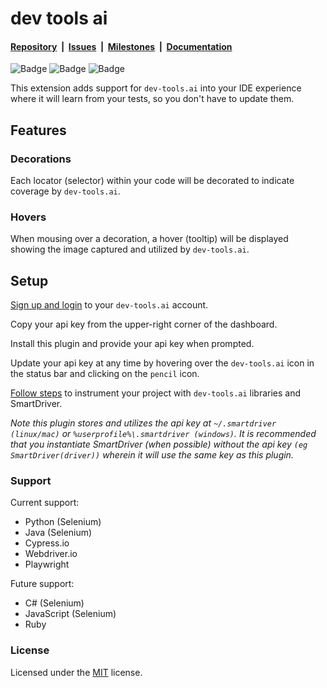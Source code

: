 # dev tools ai

#### [Repository](https://github.com/dev-tools-ai/devtoolsai-vscode-plugin)&nbsp;&nbsp;|&nbsp;&nbsp;[Issues](https://github.com/dev-tools-ai/devtoolsai-vscode-plugin/issues)&nbsp;&nbsp;|&nbsp;&nbsp;[Milestones](https://github.com/dev-tools-ai/devtoolsai-vscode-plugin/milestones)&nbsp;&nbsp;|&nbsp;&nbsp;[Documentation](https://dev-tools.ai/)

![Badge](https://img.shields.io/visual-studio-marketplace/v/devtools-ai.devtools-ai) ![Badge](https://img.shields.io/visual-studio-marketplace/last-updated/devtools-ai.devtools-ai) ![Badge](https://img.shields.io/github/issues/dev-tools-ai/devtoolsai-vscode-plugin)

This extension adds support for `dev-tools.ai` into your IDE experience where it will learn from your tests, so you don't have to update them.


## Features

### Decorations
Each locator (selector) within your code will be decorated to indicate coverage by `dev-tools.ai`.

### Hovers
When mousing over a decoration, a hover (tooltip) will be displayed showing the image captured and utilized by `dev-tools.ai`.


## Setup
[Sign up and login](https://dev-tools.ai/) to your `dev-tools.ai` account.

Copy your api key from the upper-right corner of the dashboard.

Install this plugin and provide your api key when prompted.

Update your api key at any time by hovering over the `dev-tools.ai` icon in the status bar and clicking on the `pencil` icon.

[Follow steps](https://dev-tools.ai/) to instrument your project with `dev-tools.ai` libraries and SmartDriver.

*Note this plugin stores and utilizes the api key at `~/.smartdriver (linux/mac)` or `%userprofile%\.smartdriver (windows)`.  It is recommended that you instantiate SmartDriver (when possible) without the api key `(eg SmartDriver(driver))` wherein it will use the same key as this plugin.*

### Support
Current support:
- Python (Selenium)
- Java (Selenium)
- Cypress.io
- Webdriver.io
- Playwright

Future support:
- C# (Selenium)
- JavaScript (Selenium)
- Ruby

### License
Licensed under the [MIT](LICENSE) license.
